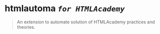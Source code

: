 # htmlautoma *`for HTMLAcademy`*
> An extension to automate solution of HTMLAcademy practices and theories.